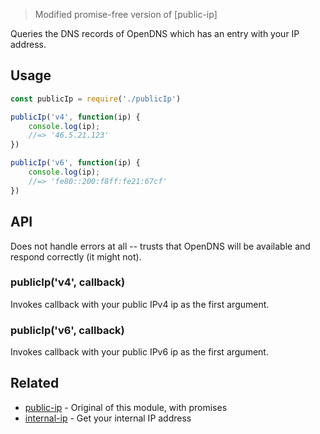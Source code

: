 

> Modified promise-free version of [public-ip]

Queries the DNS records of OpenDNS which has an entry with your IP address.

## Usage

```js
const publicIp = require('./publicIp')

publicIp('v4', function(ip) {
	console.log(ip);
	//=> '46.5.21.123'
})

publicIp('v6', function(ip) {
	console.log(ip);
	//=> 'fe80::200:f8ff:fe21:67cf'
})
```


## API

Does not handle errors at all -- trusts that OpenDNS will be available and respond correctly (it might not).

### publicIp('v4', callback)

Invokes callback with your public IPv4 ip as the first argument.

### publicIp('v6', callback)

Invokes callback with your public IPv6 ip as the first argument.


## Related

- [public-ip](https://github.com/sindresorhus/public-ip) - Original of this module, with promises
- [internal-ip](https://github.com/sindresorhus/internal-ip) - Get your internal IP address
